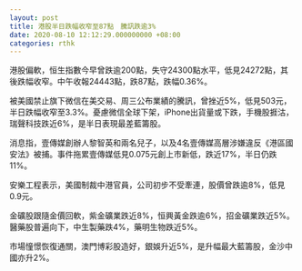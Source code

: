 ```yaml
---
layout: post
title: 港股半日跌幅收窄至87點　騰訊跌逾3%
date: 2020-08-10 12:12:29.000000000 +08:00
categories: rthk
---
```


港股偏軟，恒生指數今早曾跌逾200點，失守24300點水平，低見24272點，其後跌幅收窄。中午收報24443點，跌87點，跌幅0.36%。

被美國禁止旗下微信在美交易、周三公布業績的騰訊，曾挫近5%，低見503元，半日跌幅收窄至3.3%。憂慮微信全球下架，iPhone出貨量或下跌，手機股捱沽，瑞聲科技跌近6%，是半日表現最差藍籌股。

消息指，壹傳媒創辦人黎智英和兩名兒子，以及4名壹傳媒高層涉嫌違反《港區國安法》被捕。事件拖累壹傳媒低見0.075元創上市新低，跌近17%，半日仍跌11%。

安樂工程表示，美國制裁中港官員，公司初步不受牽連，股價曾跌逾8%，低見0.9元。

金礦股跟隨金價回軟，紫金礦業跌近8%，恒興黃金跌逾6%，招金礦業跌近5%。醫藥股普遍向下，中生製藥跌4%，藥明生物跌近5%。

市場憧憬恢復通關，澳門博彩股造好，銀娛升近5%，是升幅最大藍籌股，金沙中國亦升2%。
